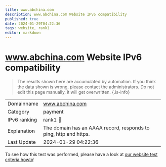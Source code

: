 ```yaml
---
title: www.abchina.com
description: www.abchina.com Website IPv6 compatibility
published: true
date: 2024-01-29T04:22:36
tags: website, rank1
editor: markdown
---
```


# www.abchina.com Website IPv6 compatibility

> The results shown here are accumulated by automation. If you think the data shown is wrong, please contact the administrators. 
> Do not edit this page manually, it will get overwritten.
{.is-info}


|   |   |
| - | - |
| Domainname | www.abchina.com
| Category | payment |
| IPv6 ranking | rank1 :1st_place_medal: |
| Explanation | The domain has an AAAA record, responds to ping, http and https. |
| Last Update | 2024-01-29 04:22:36 |

To see how this test was performed, please have a look at [our website test criteria howto](/howto/testcriteria/website)!

